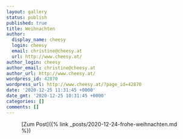 ```yaml
---
layout: gallery
status: publish
published: true
title: Weihnachten
author:
  display_name: cheesy
  login: cheesy
  email: christine@cheesy.at
  url: http://www.cheesy.at/
author_login: cheesy
author_email: christine@cheesy.at
author_url: http://www.cheesy.at/
wordpress_id: 42870
wordpress_url: http://www.cheesy.at/?page_id=42870
date: '2020-12-25 11:31:45 +0000'
date_gmt: '2020-12-25 10:31:45 +0000'
categories: []
comments: []
---
```

<!-- wp:core-embed/wordpress {"url":"http://www.cheesy.at/2020/12/frohe-weihnachten/","type":"rich","providerNameSlug":"cheesy-at","className":""} -->
<figure class="wp-block-embed-wordpress wp-block-embed is-type-rich is-provider-cheesy-at">
<div class="wp-block-embed__wrapper">
[Zum Post]({% link _posts/2020-12-24-frohe-weihnachten.md %})
</div>
</figure>
<!-- /wp:core-embed/wordpress -->
<!-- wp:paragraph --><!-- /wp:paragraph -->
